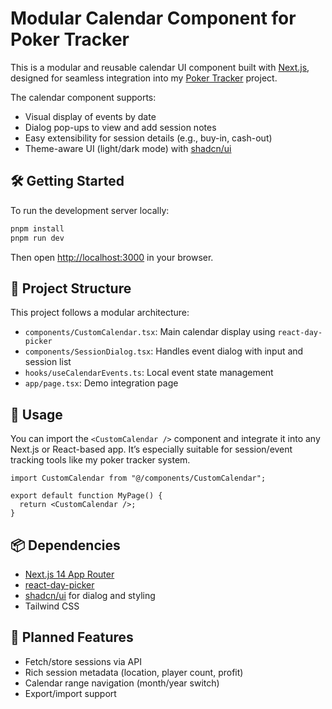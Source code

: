 # Modular Calendar Component for Poker Tracker

This is a modular and reusable calendar UI component built with [Next.js](https://nextjs.org), designed for seamless integration into my [Poker Tracker](https://github.com/your-username/poker-tracker) project.

The calendar component supports:

- Visual display of events by date
- Dialog pop-ups to view and add session notes
- Easy extensibility for session details (e.g., buy-in, cash-out)
- Theme-aware UI (light/dark mode) with [shadcn/ui](https://ui.shadcn.com)

## 🛠️ Getting Started

To run the development server locally:

```bash
pnpm install
pnpm run dev
```

Then open [http://localhost:3000](http://localhost:3000) in your browser.

## 📁 Project Structure

This project follows a modular architecture:

- `components/CustomCalendar.tsx`: Main calendar display using `react-day-picker`
- `components/SessionDialog.tsx`: Handles event dialog with input and session list
- `hooks/useCalendarEvents.ts`: Local event state management
- `app/page.tsx`: Demo integration page

## 🔌 Usage

You can import the `<CustomCalendar />` component and integrate it into any Next.js or React-based app. It’s especially suitable for session/event tracking tools like my poker tracker system.

```tsx
import CustomCalendar from "@/components/CustomCalendar";

export default function MyPage() {
  return <CustomCalendar />;
}
```

## 📦 Dependencies

- [Next.js 14 App Router](https://nextjs.org/docs)
- [react-day-picker](https://react-day-picker.js.org/)
- [shadcn/ui](https://ui.shadcn.com) for dialog and styling
- Tailwind CSS

## 🧪 Planned Features

- Fetch/store sessions via API
- Rich session metadata (location, player count, profit)
- Calendar range navigation (month/year switch)
- Export/import support

